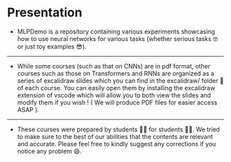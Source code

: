 # Presentation
- MLPDemo is a repository containing various experiments showcasing how to use neural networks for various tasks (whether serious tasks 🤓 or just toy examples 😎).
---
- While some courses (such as that on CNNs) are in pdf format, other courses such as those on Transformers and RNNs are organized as a series of excalidraw slides which you can find in the excalidraw/ folder 📁 of each course. You can easily open them by installing the excalidraw extension of vscode which will allow you to both view the slides and modify them if you wish ! ( We will produce PDF files for easier access ASAP ).
---
- These courses were prepared by students 👨‍🎓 for students 🧑‍🎓. We tried to make sure to the best of our abilities that the contents are relevant and accurate. Please feel free to kindly suggest any corrections if you notice any problem 😄.
